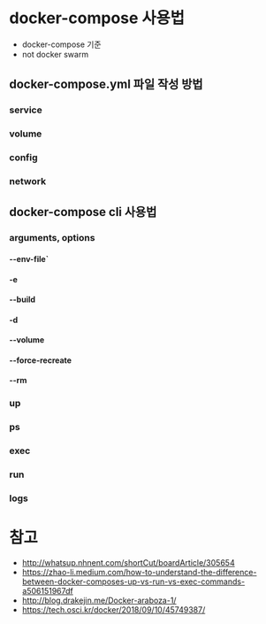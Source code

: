 # docker-compose 사용법
- docker-compose 기준
- not docker swarm

## docker-compose.yml 파일 작성 방법

### service
### volume
### config

### network

## docker-compose cli 사용법
### arguments, options 
#### --env-file`
#### -e
#### --build
#### -d
#### --volume
#### --force-recreate
#### --rm
  

### up

### ps

### exec

### run

### logs




# 참고
- http://whatsup.nhnent.com/shortCut/boardArticle/305654
- https://zhao-li.medium.com/how-to-understand-the-difference-between-docker-composes-up-vs-run-vs-exec-commands-a506151967df
- http://blog.drakejin.me/Docker-araboza-1/
- https://tech.osci.kr/docker/2018/09/10/45749387/